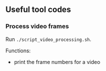 ## Useful tool codes
### Process video frames
Run `./script_video_processing.sh`.

Functions:
* print the frame numbers for a video
